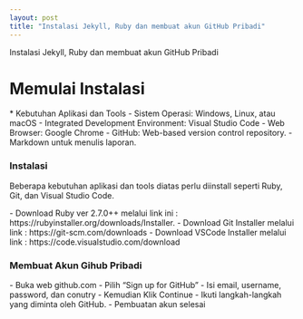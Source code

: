 ```yaml
---
layout: post 
title: "Instalasi Jekyll, Ruby dan membuat akun GitHub Pribadi"
---
```

Instalasi Jekyll, Ruby dan membuat akun GitHub Pribadi

<h1>Memulai Instalasi</h1>
* Kebutuhan Aplikasi dan Tools
    - Sistem Operasi: Windows, Linux, atau macOS
    - Integrated Development Environment: Visual Studio Code
    - Web Browser: Google Chrome
    - GitHub: Web-based version control repository.
    - Markdown untuk menulis laporan.

<h3>Instalasi</h3>
<p>Beberapa kebutuhan aplikasi dan tools diatas perlu diinstall seperti Ruby, Git, dan Visual Studio Code.
</p>
    - Download Ruby ver 2.7.0++ melalui link ini : https://rubyinstaller.org/downloads/Installer.
    - Download Git Installer melalui link : https://git-scm.com/downloads
    - Download VSCode Installer melalui link : https://code.visualstudio.com/download

<h3>Membuat Akun Gihub Pribadi</h3>
    - Buka web github.com
    - Pilih “Sign up for GitHub”
    - Isi email, username, password, dan conutry
    - Kemudian Klik Continue
    - Ikuti langkah-langkah yang diminta oleh GitHub.
    - Pembuatan akun selesai
